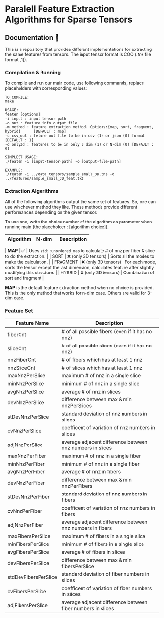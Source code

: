 # **Paralell Feature Extraction Algorithms for Sparse Tensors**

## **Documentation 📑** 


This is a repository that provides different implementations for extracting the same features from tensors. The input tensor format is COO (*.tns* file format [1]). 

### **Compilation & Running**

To compile and run our main code, use following commands, replace placeholders with corresponding values:

```
TO COMPILE:
make

USAGE: 
featen [options]                                                                                                                                               
-i input : input tensor path                                                                                                                                  
-o out : feature info output file                                                                                                                            
-m method : feature extraction method. Options:{map, sort, fragment, hybrid}      [DEFAULT : map]                                                                                                            
-c csv_out : feture out file to be in csv (1) or json (0) format  [DEFAULT : 1]                                                                                        
-d only3d : features to be in only 3 dim (1) or N-dim (0) [DEFAULT : 0] 

SIMPLEST USAGE:
./featen -i [input-tensor-path] -o [output-file-path]

EXAMPLE: 
./featen -i ../data_tensors/sample_small_3D.tns -o ../features/sample_small_3D_feat.txt
```

### **Extraction Algorithms**

All of the following algorithms output the same set of features. So, one can use whichever method they like. These methods provide different performances depending on the given tensor. 

To use one, write the choice number of the algorithm as parameter when running main (the placeholder : [algorithm choice]).

| Algorithm | N-dim | Description | 
| --- | ----- | ----|

| **MAP** | ✅ | Uses `std::unordered_map` to calculate # of nnz per fiber & slice to do the extraction. |
| SORT | ❌ (only 3D tensors) | Sorts all the modes to make the calculation. |
| FRAGMENT | ❌ (only 3D tensors) | For each mode, sorts the tensor except the last dimension, calculates feature after slightly modifying this structure. |
| HYBRID | ❌ (only 3D tensors) | Combination of sort and fragment |

**MAP** is the default feature extraction method when no choice is provided. This is the only method that works for n-dim case. Others are valid for 3-dim case.

### **Feature Set**

|Feature Name| Description |
|----|----|
|fiberCnt | # of all possible fibers (even if it has no nnz) |
|sliceCnt | # of all possible slices (even if it has no nnz) |
|nnzFiberCnt | # of fibers which has at least 1 nnz. |
|nnzSliceCnt | # of slices which has at least 1 nnz.  |
|maxNnzPerSlice | maximum # of nnz in a single slice |
|minNnzPerSlice |  minimum # of nnz in a single slice |
|avgNnzPerSlice |  average # of nnz in slices |
|devNnzPerSlice | difference between max & min nnzPerSlices |
|stDevNnzPerSlice | standard deviation of nnz numbers in slices |
|cvNnzPerSlice | coefficent of variation of nnz numbers in slices |
|adjNnzPerSlice | average adjacent difference between nnz numbers in slices |
|maxNnzPerFiber | maximum # of nnz in a single fiber |
|minNnzPerFiber |  minimum # of nnz in a single fiber |
|avgNnzPerFiber |  average # of nnz in fibers |
|devNnzPerFiber | difference between max & min nnzPerFibers |
|stDevNnzPerFiber | standard deviation of nnz numbers in fibers |
|cvNnzPerFiber | coefficent of variation of nnz numbers in fibers |
|adjNnzPerFiber | average adjacent difference between nnz numbers in fibers |
|maxFibersPerSlice | maximum # of fibers in a single slice |
|minFibersPerSlice | minimum # of fibers in a single slice |
|avgFibersPerSlice | average # of fibers in slices |
|devFibersPerSlice | difference between max & min fibersPerSlice  |
|stdDevFibersPerSlice | standard deviation of fiber numbers in slices |
|cvFibersPerSlice |  coefficent of variation of fiber numbers in slices |
|adjFibersPerSlice | average adjacent difference between fiber numbers in slices |
